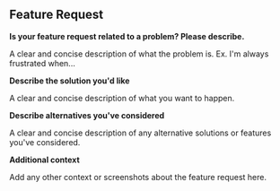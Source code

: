 ## Feature Request

**Is your feature request related to a problem? Please describe.**

A clear and concise description of what the problem is. Ex. I'm always frustrated when...

**Describe the solution you'd like**

A clear and concise description of what you want to happen.

**Describe alternatives you've considered**

A clear and concise description of any alternative solutions or features you've considered.

**Additional context**

Add any other context or screenshots about the feature request here.
